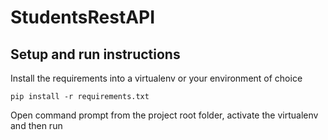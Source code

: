 # StudentsRestAPI


## Setup and run instructions
Install the requirements into a virtualenv or your environment of choice

    pip install -r requirements.txt
    
Open command prompt from the project root folder, activate the virtualenv and then run
